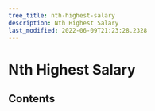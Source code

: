 ```yaml
---
tree_title: nth-highest-salary
description: Nth Highest Salary
last_modified: 2022-06-09T21:23:28.2328
---
```


# Nth Highest Salary

## Contents
